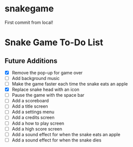 # snakegame

First commit from local!

# Snake Game To-Do List

## Future Additions
- [x] Remove the pop-up for game over
- [ ] Add background music
- [ ] Make the game faster each time the snake eats an apple
- [x] Replace snake head with an icon
- [ ] Pause the game with the space bar
- [ ] Add a scoreboard
- [ ] Add a title screen
- [ ] Add a settings menu
- [ ] Add a credits screen
- [ ] Add a how to play screen
- [ ] Add a high score screen
- [ ] Add a sound effect for when the snake eats an apple
- [ ] Add a sound effect for when the snake dies